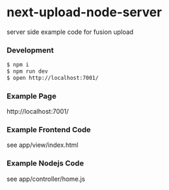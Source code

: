 # next-upload-node-server

server side example code for fusion upload

### Development

```bash
$ npm i
$ npm run dev
$ open http://localhost:7001/
```

### Example Page

http://localhost:7001/


### Example Frontend Code
see app/view/index.html


### Example Nodejs Code
see app/controller/home.js

[egg]: https://eggjs.org
